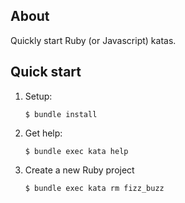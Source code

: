 ## About

Quickly start Ruby (or Javascript) katas.

## Quick start

1. Setup:

     ```
     $ bundle install
     ```

2. Get help:

     ```
     $ bundle exec kata help
     ```

3. Create a new Ruby project

     ```
     $ bundle exec kata rm fizz_buzz
     ```
